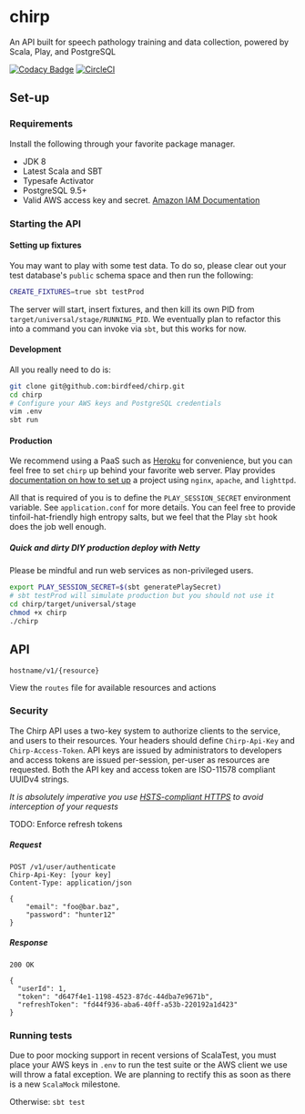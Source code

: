 # chirp
An API built for speech pathology training and data collection, powered by Scala, Play, and PostgreSQL

[![Codacy Badge](https://api.codacy.com/project/badge/Grade/8801f33e7ed44e2db5162d448e9cbddf)](https://www.codacy.com/app/levit/chirp?utm_source=github.com&amp;utm_medium=referral&amp;utm_content=birdfeed/chirp&amp;utm_campaign=Badge_Grade)
[![CircleCI](https://circleci.com/gh/birdfeed/chirp/tree/master.svg?style=shield)](https://circleci.com/gh/birdfeed/chirp/tree/master)

## Set-up

### Requirements
Install the following through your favorite package manager.

- JDK 8
- Latest Scala and SBT
- Typesafe Activator
- PostgreSQL 9.5+
- Valid AWS access key and secret. [Amazon IAM Documentation](https://aws.amazon.com/blogs/security/wheres-my-secret-access-key/)

### Starting the API

#### Setting up fixtures
You may want to play with some test data. To do so, please clear out your test database's `public` schema space and then run the following:

```bash
CREATE_FIXTURES=true sbt testProd
```

The server will start, insert fixtures, and then kill its own PID from `target/universal/stage/RUNNING_PID`. We eventually plan to refactor this into a command you can invoke via `sbt`, but this works for now.

#### Development
All you really need to do is:
```bash
git clone git@github.com:birdfeed/chirp.git
cd chirp
# Configure your AWS keys and PostgreSQL credentials
vim .env
sbt run
```

#### Production
We recommend using a PaaS such as [Heroku](https://heroku.com) for convenience, but you can feel free to set `chirp` up behind your favorite web server. Play provides [documentation on how to set up](https://www.playframework.com/documentation/2.5.x/HTTPServer) a project using `nginx`, `apache`, and `lighttpd`.

All that is required of you is to define the `PLAY_SESSION_SECRET` environment variable. See `application.conf` for more details. You can feel free to provide tinfoil-hat-friendly high entropy salts, but we feel that the Play `sbt` hook does the job well enough.

##### Quick and dirty DIY production deploy with Netty
Please be mindful and run web services as non-privileged users.

```bash
export PLAY_SESSION_SECRET=$(sbt generatePlaySecret)
# sbt testProd will simulate production but you should not use it
cd chirp/target/universal/stage
chmod +x chirp
./chirp
```
## API
```
hostname/v1/{resource}
```
View the `routes` file for available resources and actions

### Security
The Chirp API uses a two-key system to authorize clients to the service, and users to their resources. Your headers should define `Chirp-Api-Key` and `Chirp-Access-Token`. API keys are issued by administrators to developers and access tokens are issued per-session, per-user as resources are requested. Both the API key and access token are ISO-11578 compliant UUIDv4 strings.

*It is absolutely imperative you use [HSTS-compliant HTTPS](https://en.wikipedia.org/wiki/HTTP_Strict_Transport_Security) to avoid interception of your requests*

TODO: Enforce refresh tokens

##### Request
```http
POST /v1/user/authenticate
Chirp-Api-Key: [your key]
Content-Type: application/json

{
    "email": "foo@bar.baz",
    "password": "hunter12"
}
```
##### Response
```http
200 OK

{
  "userId": 1,
  "token": "d647f4e1-1198-4523-87dc-44dba7e9671b",
  "refreshToken": "fd44f936-aba6-40ff-a53b-220192a1d423"
}
```

### Running tests
Due to poor mocking support in recent versions of ScalaTest, you must place your AWS keys in `.env` to run the test suite or the AWS client we use will throw a fatal exception. We are planning to rectify this as soon as there is a new `ScalaMock` milestone.

Otherwise: `sbt test`
